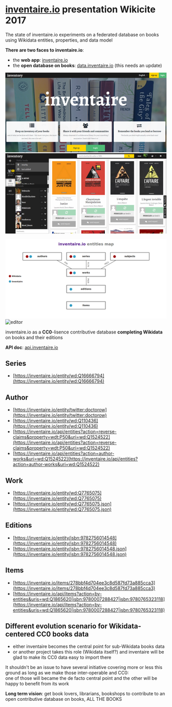 # [inventaire.io](https://inventaire.io) presentation Wikicite 2017
The state of inventaire.io experiments on a federated database on books using Wikidata entities, properties, and data model

**There are two faces to inventaire.io**:
* the **web app**: [inventaire.io](https://inventaire.io)
* the **open database on books**: [data.inventaire.io](https://data.inventaire.io) (this needs an update)

<!-- ![1](https://raw.githubusercontent.com/inventaire/wikicite/master/screenshots/1.png) -->
![2](https://raw.githubusercontent.com/inventaire/wikicite/master/screenshots/2.png)
![3](https://raw.githubusercontent.com/inventaire/wikicite/master/screenshots/3.png)
<!-- ![4](https://raw.githubusercontent.com/inventaire/wikicite/master/screenshots/4.png) -->
![5](https://raw.githubusercontent.com/inventaire/wikicite/master/screenshots/5.png)
![editor](https://raw.githubusercontent.com/inventaire/wikicite/master/screenshots/editor.png)

inventaire.io as a **CC0**-lisence contributive database **completing Wikidata** on books and their editions

**API doc**: [api.inventaire.io](https://api.inventaire.io/#/Entities)

## Series
* [https://inventaire.io/entity/wd:Q16666794](https://inventaire.io/entity/wd:Q16666794)

## Author
* [https://inventaire.io/entity/twitter:doctorow](https://inventaire.io/entity/twitter:doctorow)
* [https://inventaire.io/entity/wd:Q110436](https://inventaire.io/entity/wd:Q110436)
* [https://inventaire.io/api/entities?action=reverse-claims&property=wdt:P50&uri=wd:Q1524522](https://inventaire.io/api/entities?action=reverse-claims&property=wdt:P50&uri=wd:Q1524522)
* [https://inventaire.io/api/entities?action=author-works&uri=wd:Q1524522](https://inventaire.io/api/entities?action=author-works&uri=wd:Q1524522)

## Work
* [https://inventaire.io/entity/wd:Q7765075](https://inventaire.io/entity/wd:Q7765075)
* [https://inventaire.io/entity/wd:Q7765075.json](https://inventaire.io/entity/wd:Q7765075.json)

## Editions
* [https://inventaire.io/entity/isbn:9782756014548](https://inventaire.io/entity/isbn:9782756014548)
* [https://inventaire.io/entity/isbn:9782756014548.json](https://inventaire.io/entity/isbn:9782756014548.json)

## Items
* [https://inventaire.io/items/278bbf4d704ee3c8d587fd73a885cca3](https://inventaire.io/items/278bbf4d704ee3c8d587fd73a885cca3)
* [https://inventaire.io/api/items?action=by-entities&uris=wd:Q1865620|isbn:9780007288427|isbn:9780765323118](https://inventaire.io/api/items?action=by-entities&uris=wd:Q1865620|isbn:9780007288427|isbn:9780765323118)

## Different evolution scenario for Wikidata-centered CC0 books data
- either inventaire becomes the central point for sub-Wikidata books data
- or another project takes this role (Wikidata itself?) and inventaire will be glad to make its CC0 data easy to import there

It shouldn't be an issue to have several initiative covering more or less this ground as long as we make those inter-operable and CC0:<br>
one of those will became the de facto central point and the other will be happy to benefit from its work

**Long term vision**: get book lovers, librarians, bookshops to contribute to an open contributive database on books, ALL THE BOOKS
